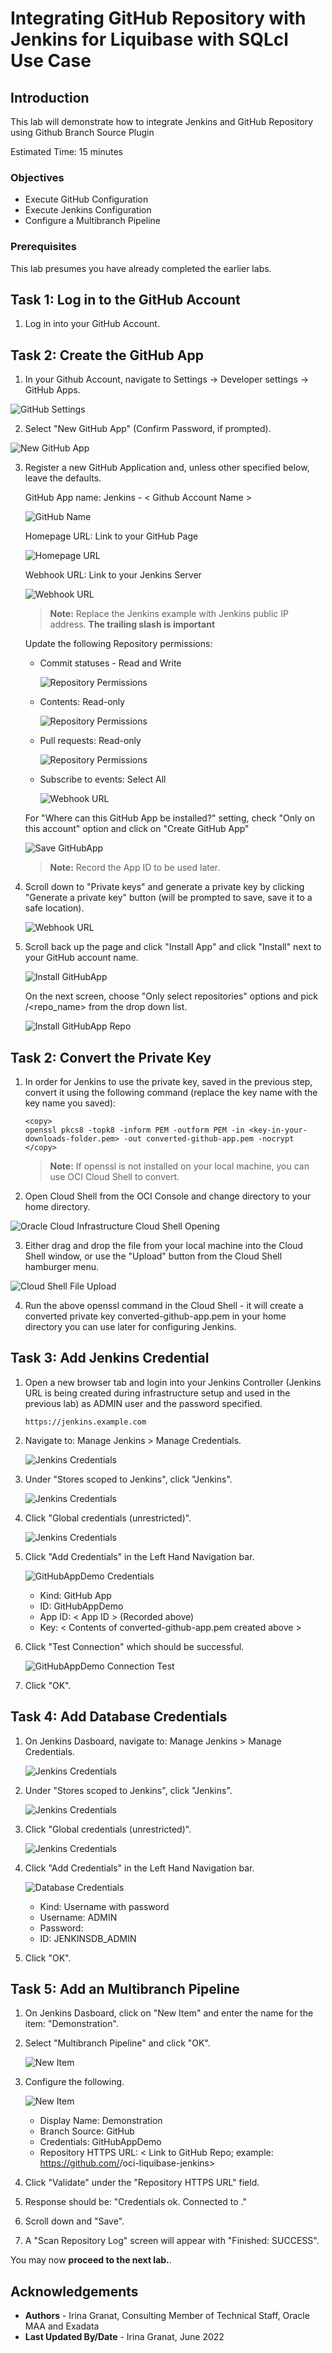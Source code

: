 # Integrating GitHub Repository with Jenkins for Liquibase with SQLcl Use Case

## Introduction

This lab will demonstrate how to integrate Jenkins and GitHub Repository using Github Branch Source Plugin

Estimated Time:  15 minutes

### Objectives

* Execute GitHub Configuration
* Execute Jenkins Configuration
* Configure a Multibranch Pipeline
  
### Prerequisites

This lab presumes you have already completed the earlier labs. 

## Task 1: Log in to the GitHub Account

1. Log in into your GitHub Account.

## Task 2: Create the GitHub App

1. In your Github Account, navigate to Settings -> Developer settings -> GitHub Apps.

  ![GitHub Settings](images/repo_settings.png " ")

2. Select "New GitHub App" (Confirm Password, if prompted).

  ![New GitHub App](images/new_gihubapp.png " ")

3. Register a new GitHub Application and, unless other specified below, leave the defaults.

     GitHub App name: Jenkins - < Github Account Name >

      ![GitHub Name](images/githubapp_name.png " ")

     Homepage URL: Link to your GitHub Page
     
      ![Homepage URL](images/homepage_url.png " ")

     Webhook URL: Link to your Jenkins Server
     
      ![Webhook URL](images/webhook_url.png " ")

     > **Note:** Replace the Jenkins example with Jenkins public IP address. **The trailing slash is important**

     Update the following Repository permissions:

      - Commit statuses - Read and Write

        ![Repository Permissions](images/repo_perm1.png " ") 

      - Contents: Read-only

        ![Repository Permissions](images/repo_perm2.png " ")

      - Pull requests: Read-only

        ![Repository Permissions](images/repo_perm3.png " ")

      - Subscribe to events: Select All

        ![Webhook URL](images/webhook_url.png " ")

     For "Where can this GitHub App be installed?" setting, check "Only on this account" option and click on "Create GitHub App"

      ![Save GitHubApp](images/save_githubapp.png " ")

     > **Note:** Record the App ID to be used later.

6. Scroll down to "Private keys" and generate a private key by clicking "Generate a private key" button (will be prompted to save, save it to a safe location).

     ![Webhook URL](images/generate_privatekey.png " ")

7. Scroll back up the page and click "Install App" and click "Install" next to your GitHub account name.

     ![Install GitHubApp](images/install_githubapp.png " ")

     On the next screen, choose "Only select repositories" options and pick <your GitHub Repository Name>/<repo_name> from the drop down list.

      ![Install GitHubApp Repo](images/install_githubapp_repo.png " ")
       
## Task 2: Convert the Private Key

1. In order for Jenkins to use the private key, saved in the previous step, convert it using the following command (replace the key name with the key name you saved): 

     ```
     <copy>
     openssl pkcs8 -topk8 -inform PEM -outform PEM -in <key-in-your-downloads-folder.pem> -out converted-github-app.pem -nocrypt
     </copy>
     ```
        
     > **Note:** If openssl is not installed on your local machine, you can use OCI Cloud Shell to convert.

2. Open Cloud Shell from the OCI Console and change directory to your home directory.

  ![Oracle Cloud Infrastructure Cloud Shell Opening](images/open-cloud-shell.png " ")

3. Either drag and drop the file from your local machine into the Cloud Shell window, or use the "Upload" button from the Cloud Shell hamburger menu.

  ![Cloud Shell File Upload](images/cloud_shell_file.png " ")

4. Run the above openssl command in the Cloud Shell - it will create a converted private key converted-github-app.pem in your home directory you can use later for configuring Jenkins.

## Task 3: Add Jenkins Credential

1. Open a new browser tab and login into your Jenkins Controller (Jenkins URL is being created during infrastructure setup and used in the previous lab) as ADMIN user and the password specified.
   
     `https://jenkins.example.com`

2. Navigate to: Manage Jenkins > Manage Credentials.

     ![Jenkins Credentials](images/jenkins_creds_1.png " ")

3. Under "Stores scoped to Jenkins", click "Jenkins".

     ![Jenkins Credentials](images/jenkins_creds_2.png " ")
     
4. Click "Global credentials (unrestricted)".

     ![Jenkins Credentials](images/global_creds.png " ")

5. Click "Add Credentials" in the Left Hand Navigation bar.

     ![GitHubAppDemo Credentials](images/githubappdemo_creds.png " ")

     - Kind: GitHub App
     - ID: GitHubAppDemo
     - App ID: < App ID > (Recorded above)
     - Key: < Contents of converted-github-app.pem created above >

6. Click "Test Connection" which should be successful.

     ![GitHubAppDemo Connection Test](images/githubappdemo_creds_test.png " ")

7. Click "OK".

## Task 4: Add Database Credentials

1. On Jenkins Dasboard, navigate to: Manage Jenkins > Manage Credentials.

     ![Jenkins Credentials](images/jenkins_creds_1.png " ")

2. Under "Stores scoped to Jenkins", click "Jenkins".

     ![Jenkins Credentials](images/jenkins_creds_2.png " ")
     
3. Click "Global credentials (unrestricted)".

     ![Jenkins Credentials](images/global_creds.png " ")

4. Click "Add Credentials" in the Left Hand Navigation bar.

     ![Database Credentials](images/db_creds.png " ")

     - Kind: Username with password
     - Username: ADMIN
     - Password: <Password for ADB Admin Account>
     - ID: JENKINSDB_ADMIN

9. Click "OK".

## Task 5: Add an Multibranch Pipeline

1. On Jenkins Dasboard, click on "New Item" and enter the name for the item: "Demonstration".

2. Select "Multibranch Pipeline" and click "OK".

     ![New Item](images/jenkins_new_item.png " ")

3. Configure the following.

     ![New Item](images/jenkins_new_item.png " ")

     - Display Name: Demonstration
     - Branch Source: GitHub
     - Credentials: GitHubAppDemo
     - Repository HTTPS URL: < Link to GitHub Repo; example: https://github.com/<your GitHub Repository Name>/oci-liquibase-jenkins>

4. Click "Validate" under the "Repository HTTPS URL" field.

5. Response should be: "Credentials ok. Connected to <GitHub Repo>."

6. Scroll down and "Save".

7. A "Scan Repository Log" screen will appear with "Finished: SUCCESS".
   
You may now **proceed to the next lab.**.

## Acknowledgements
* **Authors** - Irina Granat, Consulting Member of Technical Staff, Oracle MAA and Exadata
* **Last Updated By/Date** - Irina Granat, June 2022
